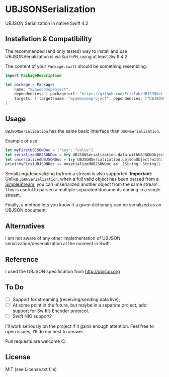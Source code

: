 # UBJSONSerialization

UBJSON Serialization in native Swift 4.2

## Installation & Compatibility
The recommended (and only tested) way to install and use UBJSONSerialization is
via `SwiftPM`, using at least Swift 4.2.

The content of your `Package.swift` should be something resembling:
```swift
import PackageDescription

let package = Package(
	name: "myawesomeproject",
	dependencies: [.package(url: "https://github.com/Frizlab/UBJSONSerialization.git", from: "1.0.1")],
	targets: [.target(name: "myawesomeproject", dependencies: ["UBJSONSerialization"])]
)
```

## Usage
`UBJSONSerialization` has the same basic interface than `JSONSerialization`.

Example of use:
```swift
let myFirstUBJSONDoc = ["key": "value"]
let serializedUBJSONDoc = try UBJSONSerialization.data(withUBJSONObject: myFirstUBJSONDoc, options: [])
let unserializedUBJSONDoc = try UBJSONSerialization.ubjsonObject(with: serializedUBJSONDoc, options: [])
print(myFirstUBJSONDoc == unserializedUBJSONDoc as! [String: String])
```

Serializing/deserializing to/from a stream is also supported.
**Important**: Unlike `JSONSerialization`, when a full valid object has been parsed
from a [SimpleStream](https://github.com/Frizlab/SimpleStream), you can unserialized
another object from the same stream. This is useful to parsed a multiple separated
documents coming in a single stream.

Finally, a method lets you know if a given dictionary can be serialized as an
UBJSON document.

## Alternatives
I am not aware of any other implementation of UBJSON serialization/deserialization at
the moment in Swift.

## Reference
I used the UBJSON specification from http://ubjson.org

## To Do
- [ ] Support for streaming (receiving/sending data live);
- [ ] At some point in the future, but maybe in a separate project, add support for
Swift’s Encoder protocol.
- [ ] Swift NIO support?

I’ll work seriously on the project if it gains enough attention. Feel free to
open issues, I’ll do my best to answer.

Pull requests are welcome 😉

## License
MIT (see License.txt file)
